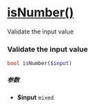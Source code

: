 [isNumber()](http://twinh.github.com/widget/api/isNumber)
=========================================================

Validate the input value

### Validate the input value
```php
bool isNumber($input)
```

##### 参数
* **$input** `mixed` 

